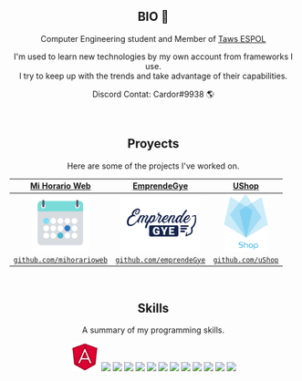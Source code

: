 <!DOCTYPE html>
<html lang="en">

<head>
  <meta charset="UTF-8">
  <meta name="viewport" content="width=device-width, initial-scale=1.0">
  <link rel="stylesheet" href="style.css">
  <link rel="stylesheet" href="https://stackpath.bootstrapcdn.com/bootstrap/4.5.0/css/bootstrap.min.css"
    integrity="sha384-9aIt2nRpC12Uk9gS9baDl411NQApFmC26EwAOH8WgZl5MYYxFfc+NcPb1dKGj7Sk" crossorigin="anonymous">
  <title>Document</title>
</head>

<body>

  <h2 align="center">BIO 👋</h2>
  <p align="center">Computer Engineering student and Member of <a href='https://github.com/TawsEspol'>Taws ESPOL</a></p>
  
  <p align="center">I'm used to learn new technologies by my own account from frameworks I use. <br/>I try to keep up with the trends and take advantage of their capabilities.</p>
  <P align="center">Discord Contat: Cardor#9938 🌎</p>
  <br/>
  
  <h2 align="center">Proyects</h2>
  <p align="center">Here are some of the projects I've worked on.</p>
  
  <table align="center">
    <thead>
      <tr>
      <th class="center-t" align="center"><a href="https://github.com/2LStudios-MC"><strong>Mi Horario Web</strong></a></th>
        <th class="center-t" align="center"><a href="https://github.com/2lstudios"><strong>EmprendeGye</strong></a></th>
        <th class="center-t" align="center"><a href="https://github.com/rubiuscorp"><strong>UShop</strong></a></th>
      </tr>
    </thead>
    <tbody>
      <tr>
      <td align="center"><a target="_blank" rel="noopener noreferrer"
            href="https://avatars2.githubusercontent.com/u/53847752?s=200&amp;v=4"><img align="center"
              src="./projects/logo512.png" height="100px" style="max-width:100%;"></a></td>
        <td align="center"><a target="_blank" rel="noopener noreferrer"
            href="https://avatars0.githubusercontent.com/u/47465684?s=200&amp;v=4"><img align="center"
              src="./projects/logodark.svg" height="100px" style="max-width:100%;"></a></td>
        <td align="center"><a target="_blank" rel="noopener noreferrer"
            href="https://avatars2.githubusercontent.com/u/60458264?s=200&amp;v=4"><img align="center"
              src="./projects/Logo_uShop_texto_w.png" height="100px" style="max-width:100%;"></a></td>
      </tr>
      <tr>
      <td align="center"><a
            href="https://github.com/enmanuel-mag/MiHorarioWeb"><code>github.com/mihorarioweb</code></a></td>
        <td align="center"><a href="https://github.com/enmanuel-mag/emprendeGye"><code>github.com/emprendeGye</code></a>
        </td>
        <td align="center"><a href="https://github.com/enmanuel-mag/uShop"><code>github.com/uShop</code></a></td>
      </tr>
    </tbody>
  </table>
  <br/>
  <h2 align="center">Skills</h2>
  <p align="center">A summary of my programming skills.</p>

  <p align="center">
    <img class='m-2' src='./skills/angular.png' height='50px'>
    <!-- 
    <img src='./skills/unity.png' height='50px'>
    <img src='./skills/lua.png' height='50px'>
    <img src='./skills/express.png' height='50px'>  
    <img src='./skills/cpp.png' height='50px'>
    <img src='./skills/csharp.png' height='50px'> -->
    <img class='m-2' src='enmanuel-mag/skills/css.png' height='50px'>
    <img class='m-2' src='enmanuel-mag/skills/html.png' height='50px'>
    <img class='m-2' src='enmanuel-mag/skills/java.png' height='50px'>
    <img class='m-2' src='enmanuel-mag/skills/javascript.jpg' height='50px'>
    <img class='m-2' src='enmanuel-mag/skills/mongo.png' height='50px'>
    <img class='m-2' src='enmanuel-mag/skills/mysql.png' height='50px'>
    <img class='m-2' src='enmanuel-mag/skills/nodejs.png' height='50px'>
    <img class='m-2' src='enmanuel-mag/skills/php.png' height='50px'>
    <img class='m-2' src='enmanuel-mag/skills/python.png' height='50px'>
    <img class='m-2' src='enmanuel-mag/skills/react.png' height='50px'>
    <img class='m-2' src='enmanuel-mag/skills/vue.png' height='50px'>
    <img class='m-2' src='enmanuel-mag/skills/c.png' height='50px'>
  </p>
</body>
</html>